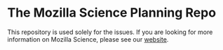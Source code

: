 # The Mozilla Science Planning Repo

This repository is used solely for the issues. If you are looking for more information on Mozilla Science, please see our [website](https://www.mozillascience.org/).
